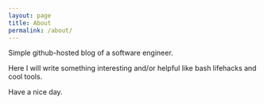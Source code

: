 ```yaml
---
layout: page
title: About
permalink: /about/
---
```


Simple github-hosted blog of a software engineer.

Here I will write something interesting and/or helpful like bash lifehacks and cool tools.

Have a nice day.
